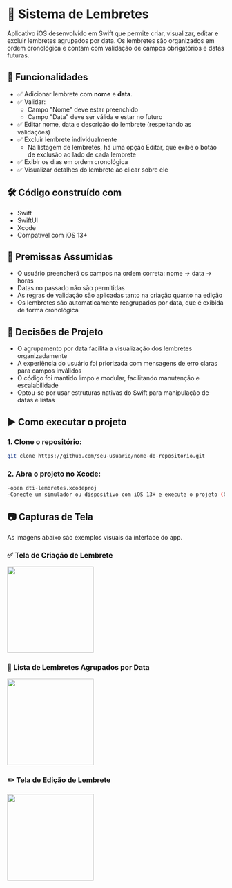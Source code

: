 # 📝 Sistema de Lembretes

Aplicativo iOS desenvolvido em Swift que permite criar, visualizar, editar e excluir lembretes agrupados por data. 
Os lembretes são organizados em ordem cronológica e contam com validação de campos obrigatórios e datas futuras.

## 🚀 Funcionalidades

- ✅ Adicionar lembrete com **nome** e **data**.
- ✅ Validar:
  - Campo "Nome" deve estar preenchido
  - Campo "Data" deve ser válida e estar no futuro
- ✅ Editar nome, data e descrição do lembrete (respeitando as validações)
- ✅ Excluir lembrete individualmente
  - Na listagem de lembretes, há uma opção Editar, que exibe o botão de exclusão ao lado de cada lembrete
- ✅ Exibir os dias em ordem cronológica
- ✅ Visualizar detalhes do lembrete ao clicar sobre ele

## 🛠️ Código construído com

- Swift
- SwiftUI
- Xcode 
- Compatível com iOS 13+

## 📌 Premissas Assumidas

- O usuário preencherá os campos na ordem correta: nome → data → horas
- Datas no passado não são permitidas
- As regras de validação são aplicadas tanto na criação quanto na edição
- Os lembretes são automaticamente reagrupados por data, que é exibida de forma cronológica

## 📐 Decisões de Projeto

- O agrupamento por data facilita a visualização dos lembretes organizadamente
- A experiência do usuário foi priorizada com mensagens de erro claras para campos inválidos
- O código foi mantido limpo e modular, facilitando manutenção e escalabilidade
- Optou-se por usar estruturas nativas do Swift para manipulação de datas e listas

## ▶️ Como executar o projeto

### 1. Clone o repositório:

```bash
git clone https://github.com/seu-usuario/nome-do-repositorio.git
```
### 2. Abra o projeto no Xcode:
```bash
-open dti-lembretes.xcodeproj
-Conecte um simulador ou dispositivo com iOS 13+ e execute o projeto (Cmd + R)
```

## 📷 Capturas de Tela

As imagens abaixo são exemplos visuais da interface do app.

### ✅ Tela de Criação de Lembrete

<img src="https://github.com/user-attachments/assets/8d8557a8-2971-4b32-8bb9-c7177defa4dc" width="200"/>


### 📅 Lista de Lembretes Agrupados por Data

<img src="https://github.com/user-attachments/assets/d93a6807-0161-45c5-8eb0-5afab8a8798e" width="200"/>


### ✏️ Tela de Edição de Lembrete

<img src="https://github.com/user-attachments/assets/6a7fabfd-4906-4f7c-9aaf-9e1221d68a71" width="200"/>




